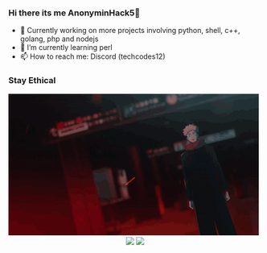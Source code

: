 ### Hi there its me AnonyminHack5👋

- 🔭 Currently working on more projects involving python, shell, c++, golang, php and nodejs
- 🌱 I’m currently learning perl 
- 📫 How to reach me: Discord (techcodes12)

### Stay Ethical
<img src="https://github.com/TermuxHackz/termuxhackz/blob/master/221968.gif"/>


<center>
<img src="https://img.shields.io/badge/Author-AnonyminHack5-green"/> 
<img src="https://img.shields.io/badge/Repo-TermuxHackz-blue"/>
</center>

